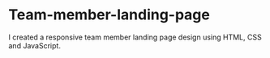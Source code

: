 # Team-member-landing-page
I created a responsive team member landing page design using HTML, CSS and JavaScript.
